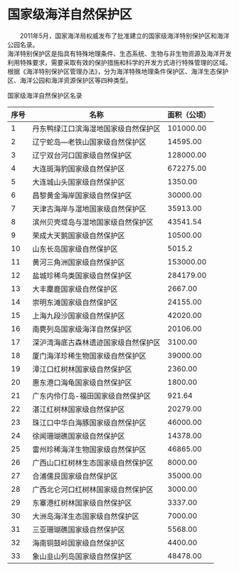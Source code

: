 # 国家级海洋自然保护区  

&emsp;&emsp;2011年5月，国家海洋局权威发布了批准建立的国家级海洋特别保护区和海洋公园名录。  
海洋特别保护区是指具有特殊地理条件、生态系统、生物与非生物资源及海洋开发利用特殊要求，需要采取有效的保护措施和科学的开发方式进行特殊管理的区域。根据《海洋特别保护区管理办法》，分为海洋特殊地理条件保护区、海洋生态保护区、海洋公园和海洋资源保护区等四种类型。  

国家级海洋自然保护区名录  

| 序号 |                名称                 | 面积（公顷） |  
| ---- | ----------------------------------- | ------------ |  
| 1    | 丹东鸭绿江口滨海湿地国家级自然保护区 | 101000.00    |  
| 2    | 辽宁蛇岛—老铁山国家级自然保护区      | 14595.00     |  
| 3    | 辽宁双台河口国家级自然保护区         | 128000.00    |  
| 4    | 大连斑海豹国家级自然保护区           | 672275.00    |  
| 5    | 大连城山头国家级自然保护区           | 1350.00      |  
| 6    | 昌黎黄金海岸国家级自然保护区         | 30000.00     |  
| 7    | 天津古海岸与湿地国家级自然保护区     | 35913.00     |  
| 8    | 滨州贝壳堤岛与湿地国家级自然保护区   | 43541.54     |  
| 9    | 荣成大天鹅国家级自然保护区           | 10500.00     |  
| 10   | 山东长岛国家级自然保护区             | 5015.2       |  
| 11   | 黄河三角洲国家级自然保护区           | 153000.00    |  
| 12   | 盐城珍稀鸟类国家级自然保护区         | 284179.00    |  
| 13   | 大丰麇鹿国家级自然保护区             | 2667.00      |  
| 14   | 崇明东滩国家级自然保护区             | 24155.00     |  
| 15   | 上海九段沙国家级自然保护区           | 42020.00     |  
| 16   | 南麂列岛国家级海洋自然保护区         | 20106.00     |  
| 17   | 深沪湾海底古森林遗迹国家级自然保护区 | 3100.00      |  
| 18   | 厦门海洋珍稀生物国家级自然保护区     | 39000.00     |  
| 19   | 漳江口红树林国家级自然保护区         | 2360.00      |  
| 20   | 惠东港口海龟国家级自然保护区         | 1800.00      |  
| 21   | 广东内伶仃岛\-福田国家级自然保护区   | 921.64       |  
| 22   | 湛江红树林国家级自然保护区           | 20279.00     |  
| 23   | 珠江口中华白海豚国家级自然保护区     | 46000.00     |  
| 24   | 徐闻珊瑚礁国家级自然保护区           | 14378.00     |  
| 25   | 雷州珍稀海洋生物国家级自然保护区     | 46865.00     |  
| 26   | 广西山口红树林生态国家级自然保护区   | 8000.00      |  
| 27   | 合浦儒艮国家级自然保护区             | 35000.00     |  
| 28   | 广西北仑河口红树林国家级自然保护区   | 3000.00      |  
| 29   | 东寨港红树林国家级自然保护区         | 3337.00      |  
| 30   | 大洲岛海洋生态国家级自然保护区       | 7000.00      |  
| 31   | 三亚珊瑚礁国家级自然保护区           | 5568.00      |  
| 32   | 海南铜鼓岭国家级自然保护区           | 4400.00      |  
| 33   | 象山韭山列岛国家级自然保护区         | 48478.00     |  

<!-- Last processed: 2025-08-11 04:38:03 -->
